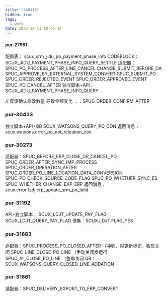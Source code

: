 ```yaml
---
title: "240113"
hidden: true
tags:
  - work
date: 2023-12-11 10:45:14
---
```

#### pur-27991

配置表：
	scux_srm_jidu_po_payment_phase_info
CODEBLOCK：
	SCUX_JIDU_PAYMENT_PHASE_INFO_QUERY_SETTLE
适配器：
	SPUC_PO_PROCESS_AFTER_LINE_CANCEL
	CHANGE_SUBMIT_BERORE_OA
	SPUC_APPROVE_BY_EXTERNAL_SYSTEM_CONVERT
	SPUC_SUBMIT_PO
	SPUC_ORDER_REJECTED_EVENT
	SPUC_ORDER_APPROVED_EVENT
	SPUC_PO_CANCEL_AFTER
独立脚本+API：
	SCUX_JIDU_PAYMENT_PHASE_INFO_QUERY

// 反馈确认修改数量 导致金额变化 ：：SPUC_ORDER_CONFIRM_AFTER


### pur-30433

独立脚本+API+QB
	SCUX_WATSONS_QUERY_PO_CON
返回消息：scux.watsons.error_po_not_releation_con


### pur-30273
适配器：SPUC_BEFORE_ERP_CLOSE_OR_CANCEL_PO
			  SPUC_ORDER_AFTER_SYNC_IMP_PROCESS
			  SPUC_ORDER_OPERATION_AFTER
			  SPUC_ORDER_PO_LINE_LOCATION_DATA_CONVERSION
			  SPUC_PO_CHECK_SOURCE_CODE_FLAG
			  SPUC_PO_WHETHER_SYNC_ES			
			  SPUC_WHETHER_CHANGE_EXP_ERP
返回消息：scux.error.fzdj.erp_update_srm_po_faild



### pur-31192

API+独立脚本：
	SCUX_LDJT_UPDATE_PAY_FLAG
	SCUX_LDJT_QUERY_PAY_FLAG
值集：SCUX.LDJT.FLAG_YES


### pur-31683
适配器：SPUC_PROCESS_PO_CLOSED_AFTER （冲销、只更新标识，收货关闭
	SPUC_LINE_CLOSE_PO_LINE （手动关闭发运行
	SPUC_All_CLOSE_PO_LINE  （整单关闭
QB：SCUX_WATSONS_QUERY_CLOSED_LINE_ADDATION


### pur-31861

适配器：SPUC_DELIVERY_EXPORT_TO_ERP_CONVERT

